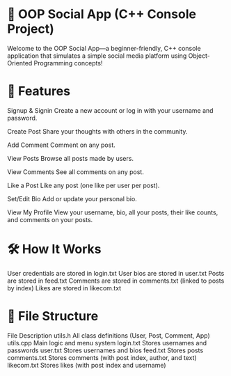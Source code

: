 # 🌟 OOP Social App (C++ Console Project)
Welcome to the OOP Social App—a beginner-friendly, C++ console application that simulates a simple social media platform using Object-Oriented Programming concepts!

# 🚀 Features
Signup & Signin
Create a new account or log in with your username and password.

Create Post
Share your thoughts with others in the community.

Add Comment
Comment on any post.

View Posts
Browse all posts made by users.

View Comments
See all comments on any post.

Like a Post
Like any post (one like per user per post).

Set/Edit Bio
Add or update your personal bio.

View My Profile
View your username, bio, all your posts, their like counts, and comments on your posts.

# 🛠️ How It Works
User credentials are stored in login.txt
User bios are stored in user.txt
Posts are stored in feed.txt
Comments are stored in comments.txt (linked to posts by index)
Likes are stored in likecom.txt
# 📁 File Structure
File	Description
utils.h	All class definitions (User, Post, Comment, App)
utils.cpp	Main logic and menu system
login.txt	Stores usernames and passwords
user.txt	Stores usernames and bios
feed.txt	Stores posts
comments.txt	Stores comments (with post index, author, and text)
likecom.txt	Stores likes (with post index and username)
